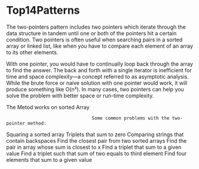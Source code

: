 # Top14Patterns
The two-pointers pattern includes two pointers which iterate through the data structure in tandem until one or both of the pointers hit a certain condition. Two pointers is often useful when searching pairs in a sorted array or linked list, like when you have to compare each element of an array to its other elements.

With one pointer, you would have to continually loop back through the array to find the answer. The back and forth with a single iterator is inefficient for time and space complexity—a concept referred to as asymptotic analysis. While the brute force or naive solution with one pointer would work, it will produce something like O(n²). In many cases, two pointers can help you solve the problem with better space or run-time complexity.


The Metod works on sorted Array


                                    Some common problems with the two-pointer method:

Squaring a sorted array
Triplets that sum to zero
Comparing strings that contain backspaces
Find the closest pair from two sorted arrays
Find the pair in array whose sum is closest to x
Find a triplet that sum to a given value
Find a triplet such that sum of two equals to third element
Find four elements that sum to a given value